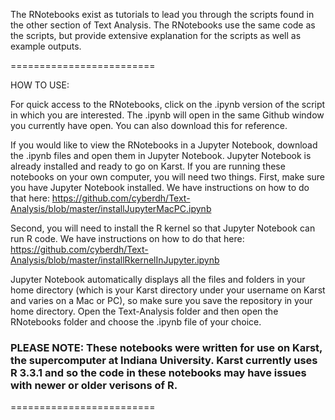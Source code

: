 The RNotebooks exist as tutorials to lead you through the scripts found in the other section of Text Analysis. The RNotebooks use the same code as the scripts, but provide extensive explanation for the scripts as well as example outputs.

=========================

HOW TO USE:

For quick access to the RNotebooks, click on the .ipynb version of the script in which you are interested. The .ipynb will open in the same Github window you currently have open. You can also download this for reference.

If you would like to view the RNotebooks in a Jupyter Notebook, download the .ipynb files and open them in Jupyter Notebook. Jupyter Notebook is already installed and ready to go on Karst. If you are running these notebooks on your own computer, you will need two things. First, make sure you have Jupyter Notebook installed. We have instructions on how to do that here: https://github.com/cyberdh/Text-Analysis/blob/master/installJupyterMacPC.ipynb

Second, you will need to install the R kernel so that Jupyter Notebook can run R code. We have instructions on how to do that here: https://github.com/cyberdh/Text-Analysis/blob/master/installRkernelInJupyter.ipynb

Jupyter Notebook automatically displays all the files and folders in your home directory (which is your Karst directory under your username on Karst and varies on a Mac or PC), so make sure you save the repository in your home directory. Open the Text-Analysis folder and then open the RNotebooks folder and choose the .ipynb file of your choice.


### PLEASE NOTE: These notebooks were written for use on Karst, the supercomputer at Indiana University. Karst currently uses R 3.3.1 and so the code in these notebooks may have issues with newer or older verisons of R.

=========================





